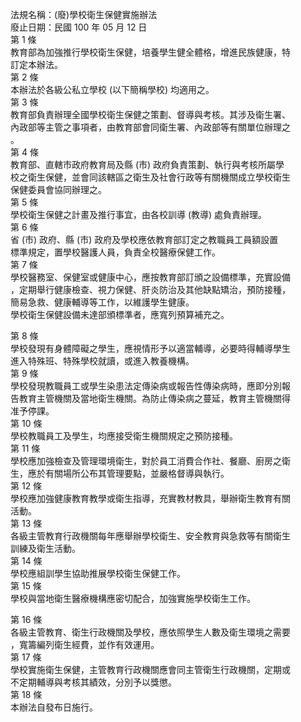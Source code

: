 法規名稱：(廢)學校衛生保健實施辦法  
廢止日期：民國 100 年 05 月 12 日  
第 1 條  
教育部為加強推行學校衛生保健，培養學生健全體格，增進民族健康，特  
訂定本辦法。  
第 2 條  
本辦法於各級公私立學校 (以下簡稱學校) 均適用之。  
第 3 條  
教育部負責辦理全國學校衛生保健之策劃、督導與考核。其涉及衛生署、  
內政部等主管之事項者，由教育部會同衛生署、內政部等有關單位辦理之  
。  
第 4 條  
教育部、直轄市政府教育局及縣 (市) 政府負責策劃、執行與考核所屬學  
校之衛生保健，並會同該轄區之衛生及社會行政等有關機關成立學校衛生  
保健委員會協同辦理之。  
第 5 條  
學校衛生保健之計畫及推行事宜，由各校訓導 (教導) 處負責辦理。  
第 6 條  
省 (市) 政府、縣 (市) 政府及學校應依教育部訂定之教職員工員額設置  
標準規定，置學校醫護人員，負責全校醫療保健工作。  
第 7 條  
學校醫務室、保健室或健康中心，應按教育部訂頒之設備標準，充實設備  
，定期舉行健康檢查、視力保健、肝炎防治及其他缺點矯治，預防接種，  
簡易急救、健康輔導等工作，以維護學生健康。  
學校衛生保健設備未達部頒標準者，應寬列預算補充之。  


第 8 條  
學校發現有身體障礙之學生，應視情形予以適當輔導，必要時得輔導學生  
進入特殊班、特殊學校就讀，或進入教養機構。  
第 9 條  
學校發現教職員工或學生染患法定傳染病或報告性傳染病時，應即分別報  
告教育主管機關及當地衛生機關。為防止傳染病之蔓延，教育主管機關得  
准予停課。  
第 10 條  
學校教職員工及學生，均應接受衛生機關規定之預防接種。  
第 11 條  
學校應加強檢查及管理環境衛生，對於員工消費合作社、餐廳、廚房之衛  
生，應於有關場所公布其管理要點，並嚴格督導與執行。  
第 12 條  
學校應加強健康教育教學或衛生指導，充實教材教具，舉辦衛生教育有關  
活動。  
第 13 條  
各級主管教育行政機關每年應舉辦學校衛生、安全教育與急救等有關衛生  
訓練及衛生活動。  
第 14 條  
學校應組訓學生協助推展學校衛生保健工作。  
第 15 條  
學校與當地衛生醫療機構應密切配合，加強實施學校衛生工作。  


第 16 條  
各級主管教育、衛生行政機關及學校，應依照學生人數及衛生環境之需要  
，寬籌編列衛生經費，並作有效運用。  
第 17 條  
學校實施衛生保健，主管教育行政機關應會同主管衛生行政機關，定期或  
不定期輔導與考核其績效，分別予以獎懲。  
第 18 條  
本辦法自發布日施行。  


